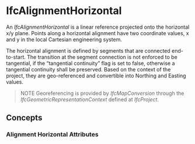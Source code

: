 # IfcAlignmentHorizontal

An _IfcAlignmentHorizontal_ is a linear reference projected onto the horizontal x/y plane. Points along a horizontal alignment have two coordinate values, x and y in the local Cartesian engineering system.

The horizontal alignment is defined by segments that are connected end-to-start. The transition at the segment connection is not enforced to be tangential, if the “tangential continuity” flag is set to false, otherwise a tangential continuity shall be preserved. Based on the context of the project, they are geo-referenced and convertible into Northing and Easting values.

> NOTE  Georeferencing is provided by _IfcMapConversion_ through the _IfcGeometricRepresentationContext_ defined at _IfcProject_.

## Concepts

### Alignment Horizontal Attributes



